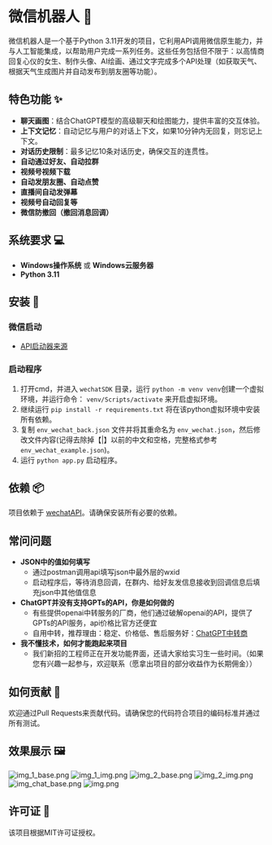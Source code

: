 # 微信机器人 🤖

微信机器人是一个基于Python 3.11开发的项目，它利用API调用微信原生能力，并与人工智能集成，以帮助用户完成一系列任务。这些任务包括但不限于：以高情商回复心仪的女生、制作头像、AI绘画、通过文字完成多个API处理（如获取天气、根据天气生成图片并自动发布到朋友圈等功能）。

## 特色功能 ✨
- **聊天画图**：结合ChatGPT模型的高级聊天和绘图能力，提供丰富的交互体验。
- **上下文记忆**：自动记忆与用户的对话上下文，如果10分钟内无回复，则忘记上下文。
- **对话历史限制**：最多记忆10条对话历史，确保交互的连贯性。
- **自动通过好友、自动拉群**
- **视频号视频下载**
- **自动发朋友圈、自动点赞**
- **直播间自动发弹幕**
- **视频号自动回复等**
- **微信防撤回（撤回消息回调）**

## 系统要求 💻

- **Windows操作系统** 或 **Windows云服务器**
- **Python 3.11**

## 安装 🔧

### 微信启动

- [API启动器来源](https://github.com/kawika-git/wechatAPI)

### 启动程序

1. 打开cmd，并进入 `wechatSDK` 目录，运行 `python -m venv venv`创建一个虚拟环境，并运行命令： `venv/Scripts/activate` 来开启虚拟环境。
2. 继续运行 `pip install -r requirements.txt` 将在该python虚拟环境中安装所有依赖。
3. 复制 `env_wechat_back.json` 文件并将其重命名为 `env_wechat.json`，然后修改文件内容(记得去除掉【|】以前的中文和空格，完整格式参考`env_wechat_example.json`)。
4. 运行 `python app.py` 启动程序。

## 依赖 📦

项目依赖于 [wechatAPI](https://github.com/kawika-git/wechatAPI)。请确保安装所有必要的依赖。

## 常问问题

- **JSON中的值如何填写**
  - 通过postman调用api填写json中最外层的wxid
  - 启动程序后，等待消息回调，在群内、给好友发信息接收到回调信息后填充json中其他值信息
- **ChatGPT并没有支持GPTs的API，你是如何做的**
  - 有些提供openai中转服务的厂商，他们通过破解openai的API，提供了GPTs的API服务，api价格比官方还便宜
  - 自用中转，推荐理由：稳定、价格低、售后服务好：[ChatGPT中转商](https://sourl.cn/p4JDca)
- **我不懂技术，如何才能跑起来项目**
  - 我们新招的工程师正在开发功能界面，还请大家给实习生一些时间。（如果您有兴趣一起参与，欢迎联系（愿拿出项目的部分收益作为长期佣金））

## 如何贡献 🤝

欢迎通过Pull Requests来贡献代码。请确保您的代码符合项目的编码标准并通过所有测试。

## 效果展示 🖼️

![img_1_base.png](img%2Fimg_1_base.png)
![img_1_img.png](img%2Fimg_1_img.png)
![img_2_base.png](img%2Fimg_2_base.png)
![img_2_img.png](img%2Fimg_2_img.png)
![img_chat_base.png](img%2Fimg_chat_base.png)
![img.png](img%2Fimg.png)

## 许可证 📄

该项目根据MIT许可证授权。
